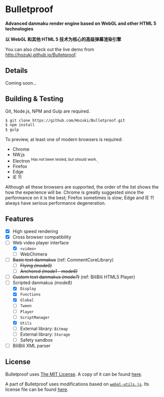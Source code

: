 
# Bulletproof

**Advanced danmaku render engine based on WebGL and other HTML 5 technologies**

**以 WebGL 和其他 HTML 5 技术为核心的高级弹幕渲染引擎**

You can also check out the live demo from <http://hozuki.github.io/Bulletproof>.

## Details

Coming soon...

## Building & Testing

Git, Node.js, NPM and Gulp are required.

```bash
$ git clone https://github.com/Hozuki/Bulletproof.git
$ npm install
$ gulp
```

To preview, at least one of modern browsers is required:
- Chrome
- NW.js
- Electron <sup>Has not been tested, but should work.</sup>.
- Firefox
- Edge
- IE 11

Although all these browsers are supported, the order of the list shows the how the
experience will be. Chrome is greatly suggested since the performance on it is the best;
Firefox sometimes is slow; Edge and IE 11 always have serious performance degeneration.

## Features

- [X] High speed rendering
- [X] Cross browser compatibility
- [ ] Web video player interface
  - [X] `<video>`
  - [ ] WebChimera
- [ ] <del>Basic text danmakus</del> (ref: CommentCoreLibrary)
  - [ ] <del>Flying *(mode0)*</del>
  - [ ] <del>Anchored *(mode1 - mode6)*</del>
- [ ] <del>Custom text danmakus *(mode7)*</del> (ref: BiliBili HTML5 Player)
- [ ] Scripted danmakus *(mode8)*
  - [X] `Display`
  - [X] `Functions`
  - [X] `Global`
  - [ ] `Tween`
  - [ ] `Player`
  - [ ] `ScriptManager`
  - [X] `Utils`
  - [ ] External library: `Bitmap`
  - [ ] External library: `Storage`
  - [ ] Safety sandbox
- [ ] BiliBili XML parser

## License

Bulletproof uses [The MIT License](http://mitlicense.org). A copy of it can be found [here](LICENSE.md).

A part of Bulletproof uses modifications based on [`webgl-utils.js`](//github.com/KhronosGroup/WebGL/blob/master/sdk/demos/common/webgl-utils.js). Its license file
can be found [here](docs/license/webgl-utils.txt).
